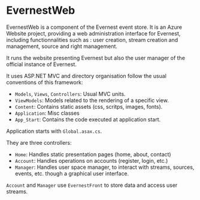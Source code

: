 EvernestWeb
===========

EvernestWeb is a component of the Evernest event store. It is an Azure Website
project, providing a web administration interface for Evernest, including
functionnalities such as : user creation, stream creation and management, source
and right management.

It runs the website presenting Evernest but also the user manager of the official instance of Evernest.


It uses ASP.NET MVC and directory organisation follow the usual conventions of this framework:

 * `Models`, `Views`, `Controllers`: Usual MVC units.
 * `ViewModels`: Models related to the rendering of a specific view.
 * `Content`: Contains static assets (css, scritps, images, fonts).
 * `Application`: Misc classes
 * `App_Start`: Contains the code executed at application start.

Application starts with `Global.asax.cs`.

They are three controllers:

 * `Home`: Handles static presentation pages (home, about, contact)
 * `Account`: Handles operations on accounts (register, login, etc.)
 * `Manager`: Handles user space manager, to interact with streams, sources, events, etc. though a graphical user interface.

 `Account` and `Manager` use `EvernestFront` to store data and access user streams.


